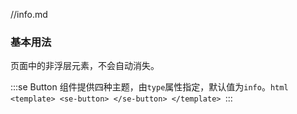 //info.md
### 基本用法

页面中的非浮层元素，不会自动消失。

:::se Button 组件提供四种主题，由`type`属性指定，默认值为`info`。
​```html
<template>
  <se-button>
  </se-button>
</template>
​```
:::
